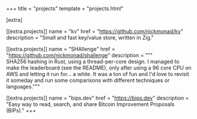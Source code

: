 +++
title = "projects"
template = "projects.html"

[extra]

[[extra.projects]]
name = "kv"
href = "https://github.com/nickmonad/kv"
description = "Small and fast key/value store, written in Zig."

[[extra.projects]]
name = "SHAllenge"
href = "https://github.com/nickmonad/shallenge"
description = """\
SHA256 hashing in Rust, using a thread-per-core design. I managed to make the leaderboard (see the README), only after using a 96 core CPU on AWS and letting it run for... a while.
It was a ton of fun and I'd love to revisit it someday and run some comparisons with different techniques or languages."""

[[extra.projects]]
name = "bips.dev"
href = "https://bips.dev"
description = "Easy way to read, search, and share Bitcoin Improvement Proposals (BIPs)."
+++
